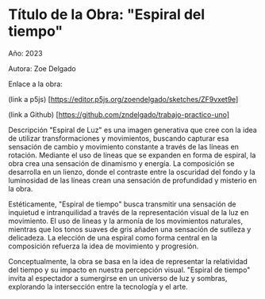 # Título de la Obra: "Espiral del tiempo"

Año: 2023

Autora: Zoe Delgado

Enlace a la obra: 

(link a p5js) [https://editor.p5js.org/zoendelgado/sketches/ZF9vxet9e]

(link a Github) [https://github.com/zndelgado/trabajo-practico-uno]


Descripción
"Espiral de Luz" es una imagen generativa que cree con la idea de utilizar transformaciones y movimientos, buscando capturar esa sensación de cambio y movimiento constante a través de las líneas en rotación. Mediante el uso de líneas que se expanden en forma de espiral, la obra crea una sensación de dinamismo y energía. La composición se desarrolla en un lienzo, donde el contraste entre la oscuridad del fondo y la luminosidad de las líneas crean una sensación de profundidad y misterio en la obra.

Estéticamente, "Espiral de tiempo" busca transmitir una sensación de inquietud e intranquilidad a través de la representación visual de la luz en movimiento. El uso de lineas y la armonía de los movimientos naturales, mientras que los tonos suaves de gris añaden una sensación de sutileza y delicadeza. La elección de una espiral como forma central en la composición refuerza la idea de movimiento y progresión.

Conceptualmente, la obra se basa en la idea de representar la relatividad del tiempo y su impacto en nuestra percepción visual. "Espiral de tiempo" invita al espectador a sumergirse en un universo de luz y sombras, explorando la intersección entre la tecnología y el arte.